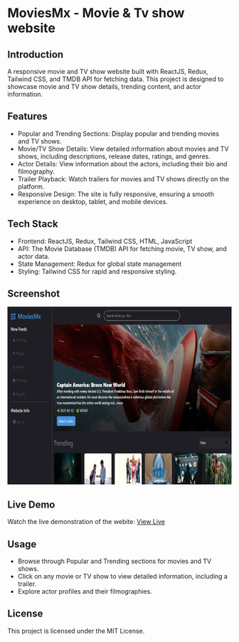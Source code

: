 # MoviesMx - Movie & Tv show website
## Introduction
A responsive movie and TV show website built with ReactJS, Redux, Tailwind CSS, and TMDB API for fetching data. This project is designed to showcase movie and TV show details, trending content, and actor information.

## Features
- Popular and Trending Sections: Display popular and trending movies and TV shows.
- Movie/TV Show Details: View detailed information about movies and TV shows, including descriptions, release dates, ratings, and genres.
- Actor Details: View information about the actors, including their bio and filmography.
- Trailer Playback: Watch trailers for movies and TV shows directly on the platform.
- Responsive Design: The site is fully responsive, ensuring a smooth experience on desktop, tablet, and mobile devices.

## Tech Stack
- Frontend: ReactJS, Redux, Tailwind CSS, HTML, JavaScript
- API: The Movie Database (TMDB) API for fetching movie, TV show, and actor data.
- State Management: Redux for global state management
- Styling: Tailwind CSS for rapid and responsive styling.

## Screenshot
<img src="https://github.com/Deepakchamola/MoviesMx/blob/8df873c361fb0ade7582fd20a39b9e0cf3383be0/MovieMx_SS.png" width="800px" height="400px" />

## Live Demo
Watch the live demonstration of the webite: [View Live](https://movies-mx-gamma.vercel.app/)

## Usage
- Browse through Popular and Trending sections for movies and TV shows.
- Click on any movie or TV show to view detailed information, including a trailer.
- Explore actor profiles and their filmographies.

## License
This project is licensed under the MIT License.
